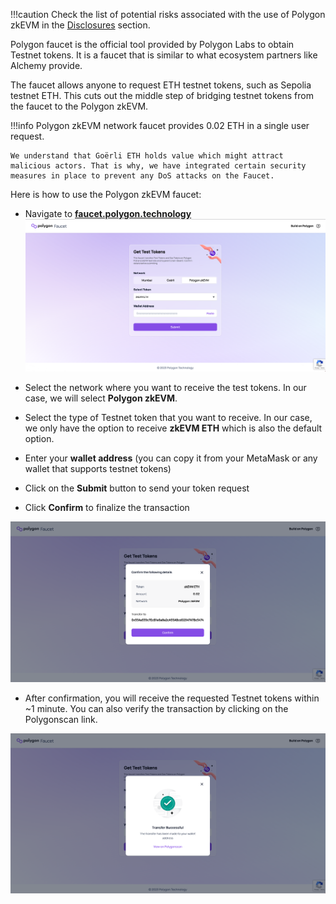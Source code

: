 
!!!caution
    Check the list of potential risks associated with the use of Polygon zkEVM in the [Disclosures]() section.

Polygon faucet is the official tool provided by Polygon Labs to obtain Testnet tokens. It is a faucet that is similar to what ecosystem partners like Alchemy provide.

The faucet allows anyone to request ETH testnet tokens, such as Sepolia testnet ETH. This cuts out the middle step of bridging testnet tokens from the faucet to the Polygon zkEVM.

!!!info
    Polygon zkEVM network faucet provides 0.02 ETH in a single user request.

    We understand that Goërli ETH holds value which might attract malicious actors. That is why, we have integrated certain security measures in place to prevent any DoS attacks on the Faucet.

Here is how to use the Polygon zkEVM faucet:

- Navigate to [**faucet.polygon.technology**](https://faucet.polygon.technology/)
![Figure: faucet-zk](../../../img/zkEVM/zkv-faucet-zketh.png)

- Select the network where you want to receive the test tokens. In our case, we will select **Polygon zkEVM**.

- Select the type of Testnet token that you want to receive. In our case, we only have the option to receive **zkEVM ETH** which is also the default option.

- Enter your **wallet address** (you can copy it from your MetaMask or any wallet that supports testnet tokens)

- Click on the **Submit** button to send your token request

- Click **Confirm** to finalize the transaction

![Figure: confirm-tx](../../../img/zkEVM/zkv-confirm-zketh.png)

- After confirmation, you will receive the requested Testnet tokens within ~1 minute. You can also verify the transaction by clicking on the Polygonscan link.

![Figure: success-zk](../../../img/zkEVM/zkv-success-zketh.png)
